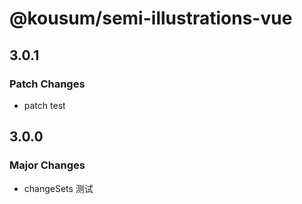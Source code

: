# @kousum/semi-illustrations-vue

## 3.0.1

### Patch Changes

-   patch test

## 3.0.0

### Major Changes

-   changeSets 测试

